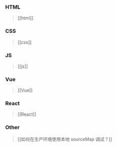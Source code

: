 ### HTML
> [[html]]

### CSS
> [[css]]

### JS
> [[js]]

### Vue
> [[Vue]]

### React
> [[React]]

### Other
> [[如何在生产环境使用本地 sourceMap 调试？]]
